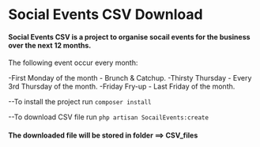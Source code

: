 # Social Events CSV Download #
#### Social Events CSV is a project to organise socail events for the business over the next 12 months. ####

The following event occur every month:

-First Monday of the month - Brunch & Catchup.
-Thirsty Thursday - Every 3rd Thursday of the month.
-Friday Fry-up - Last Friday of the month.

--To install the project run `composer install`

--To download CSV file run `php artisan SocailEvents:create`

#### The downloaded file will be stored in folder ==> CSV_files ####
